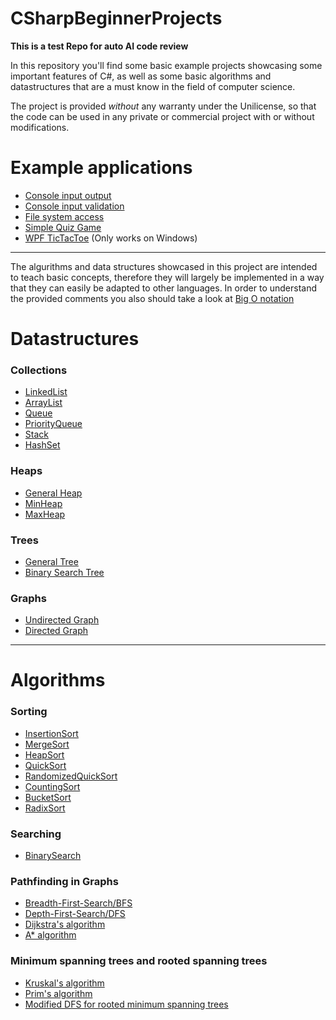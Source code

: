 # CSharpBeginnerProjects
**This is a test Repo for auto AI code review** 

In this repository you'll find some basic example projects showcasing some important features of C#, as well as some basic algorithms and datastructures that are a must know in the field of computer science.

The project is provided _without_ any warranty under the Unilicense, so that the code can be used in any private or commercial project with or without modifications.

# Example applications
  * [Console input output](https://github.com/lunardoggo/CSharpBeginnerProjects/tree/main/Projects/LunarDoggo.Beginners.ConsoleIO)
  * [Console input validation](https://github.com/lunardoggo/CSharpBeginnerProjects/tree/main/Projects/LunarDoggo.Beginners.ConsoleIOValidation)
  * [File system access](https://github.com/lunardoggo/CSharpBeginnerProjects/tree/main/Projects/LunarDoggo.FileSystemTree)
  * [Simple Quiz Game](https://github.com/lunardoggo/CSharpBeginnerProjects/tree/main/Projects/LunarDoggo.QuizGame)
  * [WPF TicTacToe](https://github.com/lunardoggo/CSharpBeginnerProjects/tree/main/Projects/LunarDoggo.TicTacToe) (Only works on Windows)

---

The algurithms and data structures showcased in this project are intended to teach basic concepts, therefore they will largely be implemented in a way that they can easily be adapted to other languages. In order to understand the provided comments you also should take a look at [Big O notation](https://github.com/lunardoggo/CSharpBeginnerProjects/blob/main/Concepts/Big%20O%20notation.md)

# Datastructures
### **Collections**
  * [LinkedList](https://github.com/lunardoggo/CSharpBeginnerProjects/blob/main/Datastructures/Collections/LinkedList.cs)
  * [ArrayList](https://github.com/lunardoggo/CSharpBeginnerProjects/blob/main/Datastructures/Collections/ArrayList.cs)
  * [Queue](https://github.com/lunardoggo/CSharpBeginnerProjects/blob/main/Datastructures/Collections/Queue.cs)
  * [PriorityQueue](https://github.com/lunardoggo/CSharpBeginnerProjects/)
  * [Stack](https://github.com/lunardoggo/CSharpBeginnerProjects/blob/main/Datastructures/Collections/Stack.cs)
  * [HashSet](https://github.com/lunardoggo/CSharpBeginnerProjects/)

### **Heaps**
  * [General Heap](https://github.com/lunardoggo/CSharpBeginnerProjects/)
  * [MinHeap](https://github.com/lunardoggo/CSharpBeginnerProjects/)
  * [MaxHeap](https://github.com/lunardoggo/CSharpBeginnerProjects/)

### **Trees**
  * [General Tree](https://github.com/lunardoggo/CSharpBeginnerProjects/)
  * [Binary Search Tree](https://github.com/lunardoggo/CSharpBeginnerProjects/)

### **Graphs**
  * [Undirected Graph](https://github.com/lunardoggo/CSharpBeginnerProjects/tree/main/Datastructures/Graphs)
  * [Directed Graph](https://github.com/lunardoggo/CSharpBeginnerProjects/tree/main/Datastructures/Graphs)

---

# Algorithms
### **Sorting**
  * [InsertionSort](https://github.com/lunardoggo/CSharpBeginnerProjects/blob/main/Algorithms/Sorting/InsertionSort.cs)
  * [MergeSort](https://github.com/lunardoggo/CSharpBeginnerProjects/)
  * [HeapSort](https://github.com/lunardoggo/CSharpBeginnerProjects/)
  * [QuickSort](https://github.com/lunardoggo/CSharpBeginnerProjects/)
  * [RandomizedQuickSort](https://github.com/lunardoggo/CSharpBeginnerProjects/)
  * [CountingSort](https://github.com/lunardoggo/CSharpBeginnerProjects/)
  * [BucketSort](https://github.com/lunardoggo/CSharpBeginnerProjects/)
  * [RadixSort](https://github.com/lunardoggo/CSharpBeginnerProjects/)

### **Searching**
  * [BinarySearch](https://github.com/lunardoggo/CSharpBeginnerProjects/)

### **Pathfinding in Graphs**
  * [Breadth-First-Search/BFS](https://github.com/lunardoggo/CSharpBeginnerProjects/blob/main/Algorithms/Graphs/Pathfinding/BreadthFirstSearch.cs)
  * [Depth-First-Search/DFS](https://github.com/lunardoggo/CSharpBeginnerProjects/blob/main/Algorithms/Graphs/Pathfinding/DepthFirstSearch.cs)
  * [Dijkstra's algorithm](https://github.com/lunardoggo/CSharpBeginnerProjects/)
  * [A* algorithm](https://github.com/lunardoggo/CSharpBeginnerProjects/)

### **Minimum spanning trees and rooted spanning trees**
  * [Kruskal's algorithm](https://github.com/lunardoggo/CSharpBeginnerProjects/)
  * [Prim's algorithm](https://github.com/lunardoggo/CSharpBeginnerProjects/)
  * [Modified DFS for rooted minimum spanning trees](https://github.com/lunardoggo/CSharpBeginnerProjects/)

